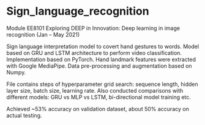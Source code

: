# Sign_language_recognition
Module EE8101 Exploring DEEP in Innovation: Deep learning in image recognition (Jan – May 2021)

Sign language interpretation model to covert hand gestures to words. Model based on GRU and LSTM architecture to perform video classification. Implementation based on PyTorch. Hand landmark features were extracted with Google MediaPipe. Data pre-processing and augmentation based on Numpy.

File contains steps of hyperparameter grid search: sequence length, hidden layer size, batch size, learning rate. Also conducted comparisons with different models: GRU vs MLP vs LSTM, bi-directional model training etc.

Achieved ~53% accuracy on validation dataset, about 50% accuracy on actual testing.
